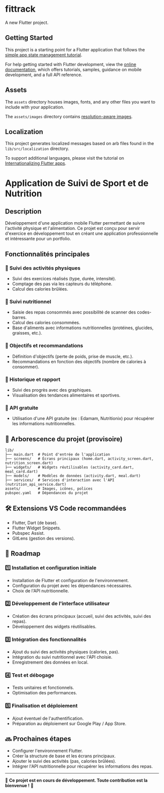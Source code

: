 # fittrack

A new Flutter project.

## Getting Started

This project is a starting point for a Flutter application that follows the
[simple app state management
tutorial](https://flutter.dev/to/state-management-sample).

For help getting started with Flutter development, view the
[online documentation](https://docs.flutter.dev), which offers tutorials,
samples, guidance on mobile development, and a full API reference.

## Assets

The `assets` directory houses images, fonts, and any other files you want to
include with your application.

The `assets/images` directory contains [resolution-aware
images](https://flutter.dev/to/resolution-aware-images).

## Localization

This project generates localized messages based on arb files found in
the `lib/src/localization` directory.

To support additional languages, please visit the tutorial on
[Internationalizing Flutter apps](https://flutter.dev/to/internationalization).

# Application de Suivi de Sport et de Nutrition

## Description
Développement d'une application mobile Flutter permettant de suivre l'activité physique et l'alimentation. Ce projet est conçu pour servir d'exercice en développement tout en créant une application professionnelle et intéressante pour un portfolio.

## Fonctionnalités principales

### 🔹 Suivi des activités physiques
- Suivi des exercices réalisés (type, durée, intensité).
- Comptage des pas via les capteurs du téléphone.
- Calcul des calories brûlées.

### 🔹 Suivi nutritionnel
- Saisie des repas consommés avec possibilité de scanner des codes-barres.
- Calcul des calories consommées.
- Base d'aliments avec informations nutritionnelles (protéines, glucides, graisses, etc.).

### 🔹 Objectifs et recommandations
- Définition d'objectifs (perte de poids, prise de muscle, etc.).
- Recommandations en fonction des objectifs (nombre de calories à consommer).

### 🔹 Historique et rapport
- Suivi des progrès avec des graphiques.
- Visualisation des tendances alimentaires et sportives.

### 🔹 API gratuite
- Utilisation d'une API gratuite (ex : Edamam, Nutritionix) pour récupérer les informations nutritionnelles.

## 📂 Arborescence du projet (provisoire)
```
lib/
├── main.dart  # Point d'entrée de l'application
├── screens/   # Écrans principaux (home.dart, activity_screen.dart, nutrition_screen.dart)
├── widgets/   # Widgets réutilisables (activity_card.dart, meal_card.dart)
├── models/    # Modèles de données (activity.dart, meal.dart)
├── services/  # Services d'interaction avec l'API (nutrition_api_service.dart)
assets/        # Images, icônes, polices
pubspec.yaml   # Dépendances du projet
```

## 🛠 Extensions VS Code recommandées
- Flutter, Dart (de base).
- Flutter Widget Snippets.
- Pubspec Assist.
- GitLens (gestion des versions).

## 🚀 Roadmap

### 1️⃣ Installation et configuration initiale
- Installation de Flutter et configuration de l'environnement.
- Configuration du projet avec les dépendances nécessaires.
- Choix de l'API nutritionnelle.

### 2️⃣ Développement de l'interface utilisateur
- Création des écrans principaux (accueil, suivi des activités, suivi des repas).
- Développement des widgets réutilisables.

### 3️⃣ Intégration des fonctionnalités
- Ajout du suivi des activités physiques (calories, pas).
- Intégration du suivi nutritionnel avec l'API choisie.
- Enregistrement des données en local.

### 4️⃣ Test et débogage
- Tests unitaires et fonctionnels.
- Optimisation des performances.

### 5️⃣ Finalisation et déploiement
- Ajout éventuel de l'authentification.
- Préparation au déploiement sur Google Play / App Store.

## 🔜 Prochaines étapes
- Configurer l'environnement Flutter.
- Créer la structure de base et les écrans principaux.
- Ajouter le suivi des activités (pas, calories brûlées).
- Intégrer l'API nutritionnelle pour récupérer les informations des repas.

---
📌 **Ce projet est en cours de développement. Toute contribution est la bienvenue !** 🚀
